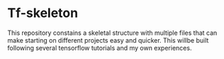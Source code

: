 # Tf-skeleton


This repository constains a skeletal structure with multiple files that can make starting on different projects easy and quicker. This willbe built following several tensorflow tutorials and my own experiences.
